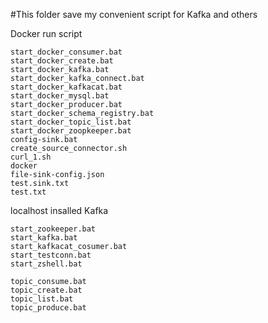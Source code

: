 	
#This folder save my convenient script for Kafka and others
	
 Docker run script

	start_docker_consumer.bat
	start_docker_create.bat
	start_docker_kafka.bat
	start_docker_kafka_connect.bat
	start_docker_kafkacat.bat
	start_docker_mysql.bat
	start_docker_producer.bat
	start_docker_schema_registry.bat
	start_docker_topic_list.bat
	start_docker_zoopkeeper.bat
	config-sink.bat
	create_source_connector.sh
	curl_1.sh
	docker
	file-sink-config.json
	test.sink.txt
	test.txt

 localhost insalled Kafka

	start_zookeeper.bat
	start_kafka.bat
	start_kafkacat_cosumer.bat
	start_testconn.bat
	start_zshell.bat

	topic_consume.bat
	topic_create.bat
	topic_list.bat
	topic_produce.bat

